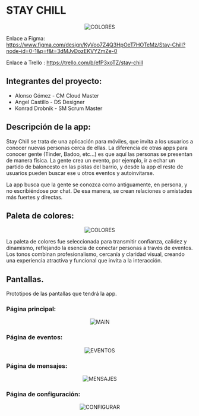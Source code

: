 # STAY CHILL
<p align="center">
  <img src="imagenes/logoStayChill.svg" alt="COLORES" />
</p>

Enlace a Figma: https://www.figma.com/design/KyVoo7Z4Q3HpOeT7HOTeMz/Stay-Chill?node-id=0-1&p=f&t=3dMJvDozEKVYZmZe-0

Enlace a Trello : https://trello.com/b/efP3xoTZ/stay-chill

## Integrantes del proyecto:

- Alonso Gómez - CM Cloud Master
- Angel Castillo - DS Designer
- Konrad Drobnik - SM Scrum Master

## Descripción de la app:

Stay Chill se trata de una aplicación para móviles, que invita a los usuarios a conocer nuevas personas cerca de ellas.
La diferencia de otras apps para conocer gente (Tinder, Badoo, etc...) es que aquí las personas se presentan de manera física. La gente crea un evento, por ejemplo, ir a echar un partido de baloncesto en las pistas del barrio, y desde la app el resto de usuarios pueden buscar ese u otros eventos y autoinvitarse.

La app busca que la gente se conozca como antiguamente, en persona, y no escribiéndose por chat. De esa manera, se crean relaciones o amistades más fuertes y directas.

## Paleta de colores:

<p align="center">
  <img src="imagenes/Paleta_StayChill.jpg" alt="COLORES" />
</p>

La paleta de colores fue seleccionada para transmitir confianza, calidez y dinamismo, reflejando la esencia de conectar personas a través de eventos. Los tonos combinan profesionalismo, cercanía y claridad visual, creando una experiencia atractiva y funcional que invita a la interacción.

## Pantallas.

Prototipos de las pantallas que tendrá la app.

### Página principal:

<p align="center">
  <img src="imagenes/main.jpg" alt="MAIN" />
</p>

### Página de eventos:

<p align="center">
  <img src="imagenes/eventos.jpg" alt="EVENTOS" />
</p>

### Página de mensajes:

<p align="center">
  <img src="imagenes/mensajes.jpg" alt="MENSAJES" />
</p>

### Página de configuración:

<p align="center">
  <img src="imagenes/configuracion.jpg" alt="CONFIGURAR" />
</p>
